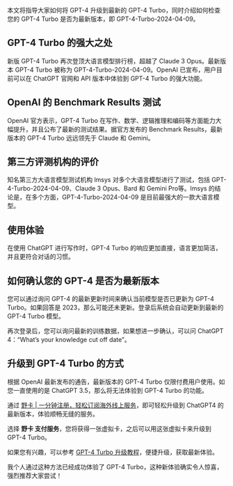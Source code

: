 本文将指导大家如何将 GPT-4 升级到最新的 GPT-4 Turbo，同时介绍如何检查您的 GPT-4 Turbo 是否为最新版本，即 GPT-4-Turbo-2024-04-09。

## GPT-4 Turbo 的强大之处

新版 GPT-4 Turbo 再次登顶大语言模型排行榜，超越了 Claude 3 Opus。最新版本 GPT-4 Turbo 被称为 GPT-4-Turbo-2024-04-09。OpenAI 已宣布，用户目前可以在 ChatGPT 官网和 API 版本中体验到 GPT-4 Turbo 的强大功能。

## OpenAI 的 Benchmark Results 测试

OpenAI 官方表示，GPT-4 Turbo 在写作、数学、逻辑推理和编码等方面能力大幅提升，并且公布了最新的测试结果。据官方发布的 Benchmark Results，最新版本的 GPT-4 Turbo 远远领先于 Claude 和 Gemini。

## 第三方评测机构的评价

知名第三方大语言模型测试机构 lmsys 对多个大语言模型进行了测试，包括 GPT-4-Turbo-2024-04-09、Claude 3 Opus、Bard 和 Gemini Pro等。lmsys 的结论是，在多个方面，GPT-4-Turbo-2024-04-09 是目前最强大的一款大语言模型。

## 使用体验

在使用 ChatGPT 进行写作时，GPT-4 Turbo 的响应更加直接，语言更加简洁，并且更符合对话的习惯。

## 如何确认您的 GPT-4 是否为最新版本

您可以通过询问 GPT-4 的最新更新时间来确认当前模型是否已更新为 GPT-4 Turbo。如果回答是 2023，那么可能还未更新。登录后系统会自动更新到最新的 GPT-4 Turbo 模型。

再次登录后，您可以询问最新的训练数据，如果想进一步确认，可以问 ChatGPT 4：“What’s your knowledge cut off date”。

## 升级到 GPT-4 Turbo 的方式

根据 OpenAI 最新发布的通告，最新版本的 GPT-4 Turbo 仅限付费用户使用。如您一直使用的是 ChatGPT 3.5，那么将无法体验到 GPT-4 Turbo 的功能。

通过 [野卡 | 一分钟注册，轻松订阅海外线上服务](https://bit.ly/bewildcard)，即可轻松升级到 ChatGPT4 的最新版本，体验顺畅无缝的服务。

选择 **野卡 支付服务**，您将获得一张虚拟卡，之后可以用这张虚拟卡来升级到 GPT-4 Turbo。

如果您有兴趣，可以参考 [GPT-4 Turbo 升级教程](https://bit.ly/bewildcard)，便捷升级，获取最新体验。

我个人通过这种方法已经成功体验了 GPT-4 Turbo，这种新体验确实令人惊喜，强烈推荐大家尝试！